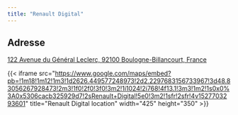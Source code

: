 ```yaml
---
title: "Renault Digital"
---
```


## Adresse

[122 Avenue du Général Leclerc,
92100 Boulogne-Billancourt, France](https://goo.gl/maps/4iHzfcXW5ZP2)

{{< iframe src="https://www.google.com/maps/embed?pb=!1m18!1m12!1m3!1d2626.449577248973!2d2.2297683156733967!3d48.83056267928473!2m3!1f0!2f0!3f0!3m2!1i1024!2i768!4f13.1!3m3!1m2!1s0x0%3A0x5306cacb325929d7!2sRenault+Digital!5e0!3m2!1sfr!2sfr!4v1527703293601" title="Renault Digital location" width="425" height="350" >}}
